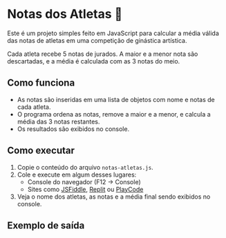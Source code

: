 # Notas dos Atletas 🏅

Este é um projeto simples feito em JavaScript para calcular a média válida das notas de atletas em uma competição de ginástica artística.

Cada atleta recebe 5 notas de jurados. A maior e a menor nota são descartadas, e a média é calculada com as 3 notas do meio.

## Como funciona

- As notas são inseridas em uma lista de objetos com nome e notas de cada atleta.
- O programa ordena as notas, remove a maior e a menor, e calcula a média das 3 notas restantes.
- Os resultados são exibidos no console.

## Como executar

1. Copie o conteúdo do arquivo `notas-atletas.js`.
2. Cole e execute em algum desses lugares:
   - Console do navegador (F12 → Console)
   - Sites como [JSFiddle](https://jsfiddle.net/), [Replit](https://replit.com/) ou [PlayCode](https://playcode.io/)
3. Veja o nome dos atletas, as notas e a média final sendo exibidos no console.

## Exemplo de saída

